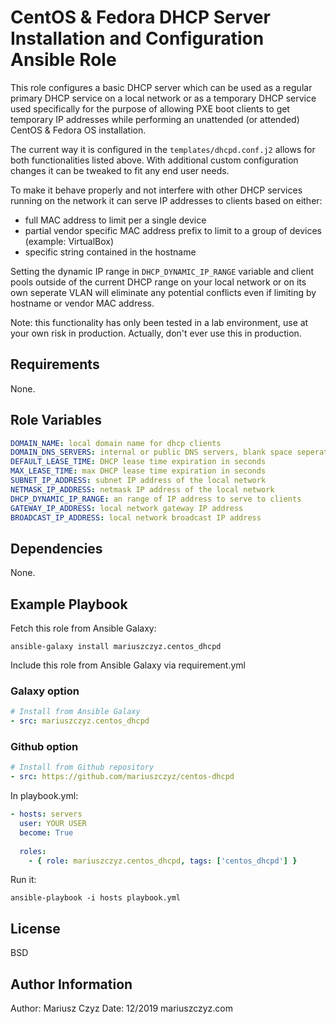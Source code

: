 # CentOS & Fedora DHCP Server Installation and Configuration Ansible Role

This role configures a basic DHCP server which can be used as a regular primary DHCP service on a local network or as a temporary DHCP service used specifically for the purpose of allowing PXE boot clients to get temporary IP addresses while performing an unattended (or attended) CentOS & Fedora OS installation.

The current way it is configured in the `templates/dhcpd.conf.j2` allows for both functionalities listed above. With additional custom configuration changes it can be tweaked to fit any end user needs.

To make it behave properly and not interfere with other DHCP services running on the network it can serve IP addresses to clients based on either:

- full MAC address to limit per a single device
- partial vendor specific MAC address prefix to limit to a group of devices (example: VirtualBox)
- specific string contained in the hostname

Setting the dynamic IP range in `DHCP_DYNAMIC_IP_RANGE` variable and client pools outside of the current DHCP range on your local network or on its own seperate VLAN will eliminate any potential conflicts even if limiting by hostname or vendor MAC address.

Note: this functionality has only been tested in a lab environment, use at your own risk in production. Actually, don't ever use this in production.

## Requirements

None.

## Role Variables

```yaml
DOMAIN_NAME: local domain name for dhcp clients
DOMAIN_DNS_SERVERS: internal or public DNS servers, blank space seperated
DEFAULT_LEASE_TIME: DHCP lease time expiration in seconds
MAX_LEASE_TIME: max DHCP lease time expiration in seconds
SUBNET_IP_ADDRESS: subnet IP address of the local network
NETMASK_IP_ADDRESS: netmask IP address of the local network
DHCP_DYNAMIC_IP_RANGE: an range of IP address to serve to clients
GATEWAY_IP_ADDRESS: local network gateway IP address
BROADCAST_IP_ADDRESS: local network broadcast IP address
```

## Dependencies

None.

## Example Playbook

Fetch this role from Ansible Galaxy:

`ansible-galaxy install mariuszczyz.centos_dhcpd`

Include this role from Ansible Galaxy via requirement.yml

### Galaxy option

```yaml
# Install from Ansible Galaxy
- src: mariuszczyz.centos_dhcpd
```

### Github option

```yaml
# Install from Github repository
- src: https://github.com/mariuszczyz/centos-dhcpd
```

In playbook.yml:

```yaml
- hosts: servers
  user: YOUR USER
  become: True
  
  roles:
    - { role: mariuszczyz.centos_dhcpd, tags: ['centos_dhcpd'] }
```

Run it:

`ansible-playbook -i hosts playbook.yml`

## License

BSD

## Author Information

Author: Mariusz Czyz
Date: 12/2019
mariuszczyz.com
